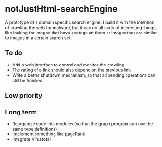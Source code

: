 # notJustHtml-searchEngine
A prototype of a domain specific search engine. I build it with the intention of crawling the web for malware, but it can do all sorts of interesting things, like looking for images that have geotags on them or images that are similar to images in a certain search set.

## To do
* Add a web interface to control and monitor the crawling
* The rating of a link should also depend on the previous link
* Write a better shutdown mechanism, so that all pending operations can still be finished

## Low priority

## Long term
* Reorganize code into modules (so that the graph program can use the same type definitions)
* Implement something like pageRank
* Integrate Virustotal
